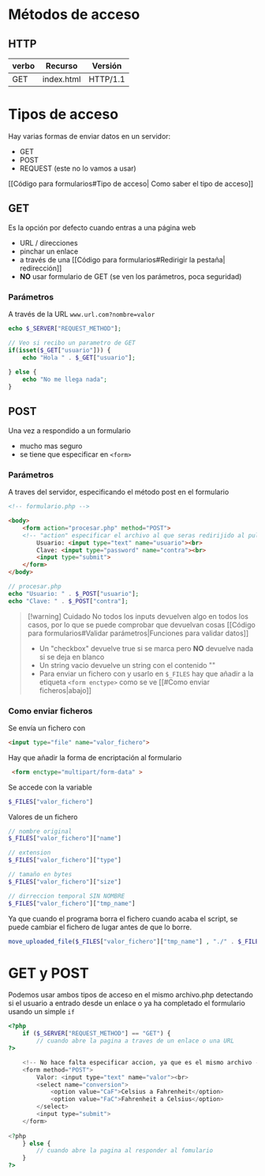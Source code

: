 # Métodos de acceso


## HTTP


| verbo | Recurso    | Versión  | 
| ----- | ---------- | -------- |
| GET   | index.html | HTTP/1.1 |




# Tipos de acceso

Hay varias formas de enviar datos en un servidor: 
- GET
- POST
- REQUEST (este no lo vamos a usar)

[[Código para formularios#Tipo de acceso| Como saber el tipo de acceso]]

## GET

Es la opción por defecto cuando entras a una página web
- URL / direcciones
- pinchar un enlace
- a través de una [[Código para formularios#Redirigir la pestaña| redirección]]
- **NO** usar formulario de GET (se ven los parámetros, poca seguridad)

### Parámetros
A través de la URL
``` www.url.com?nombre=valor ```

```php
echo $_SERVER["REQUEST_METHOD"];

// Veo si recibo un parametro de GET
if(isset($_GET["usuario"])) {
	echo "Hola " . $_GET["usuario"];
	
} else {
	echo "No me llega nada";
}
```


## POST

Una vez a respondido a un formulario 
- mucho mas seguro
- se tiene que especificar en ``<form>``

### Parámetros
A traves del servidor, especificando el método post en el formulario
```html
<!-- formulario.php -->

<body>
	<form action="procesar.php" method="POST"> 
	<!-- "action" especificar el archivo al que seras redirijido al pulsar submit -->
		Usuario: <input type="text" name="usuario"><br>
		Clave: <input type="password" name="contra"><br>
		<input type="submit">
	</form>
</body>

```
```php
// procesar.php
echo "Usuario: " . $_POST["usuario"];
echo "Clave: " . $_POST["contra"];
```




>[!warning] Cuidado
>No todos los inputs devuelven algo en todos los casos, por lo que se puede comprobar que devuelvan cosas
>[[Código para formularios#Validar parámetros|Funciones para validar datos]] 
>- Un "checkbox" devuelve true si se marca pero **NO** devuelve nada si se deja en blanco
>- Un string vacio devuelve un string con el contenido ""
>- Para enviar un fichero con y usarlo en `$_FILES` hay que añadir a la etiqueta `<form enctype>` como se ve [[#Como enviar ficheros|abajo]]

### Como enviar ficheros 
Se envía un fichero con 
```html
<input type="file" name="valor_fichero">
```
Hay que añadir la forma de encriptación al formulario 
```html
 <form enctype="multipart/form-data" >
```
Se accede con la variable 
```php
$_FILES["valor_fichero"]
``` 
Valores de un fichero
```php
// nombre original
$_FILES["valor_fichero"]["name"]

// extension
$_FILES["valor_fichero"]["type"]

// tamaño en bytes
$_FILES["valor_fichero"]["size"]

// dirreccion temporal SIN NOMBRE
$_FILES["valor_fichero"]["tmp_name"]
```
Ya que cuando el programa borra el fichero cuando acaba el script, se puede cambiar el fichero de lugar antes de que lo borre.
```php
move_uploaded_file($_FILES["valor_fichero"]["tmp_name"] , "./" . $_FILES["valor_fichero"]["name"]);
```


# GET y POST
Podemos usar ambos tipos de acceso en el mismo archivo.php detectando si el usuario a entrado desde un enlace o ya ha completado el formulario usando un simple ``if``
```php
<?php
	if ($_SERVER["REQUEST_METHOD"] == "GET") {
		// cuando abre la pagina a traves de un enlace o una URL
?>

	<!-- No hace falta especificar accion, ya que es el mismo archivo -->
    <form method="POST">
        Valor: <input type="text" name="valor"><br>
        <select name="conversion">
            <option value="CaF">Celsius a Fahrenheit</option>
            <option value="FaC">Fahrenheit a Celsius</option>
        </select>
        <input type="submit">
    </form>
    
<?php
	} else {
		// cuando abre la pagina al responder al fomulario
	}
?>
```


